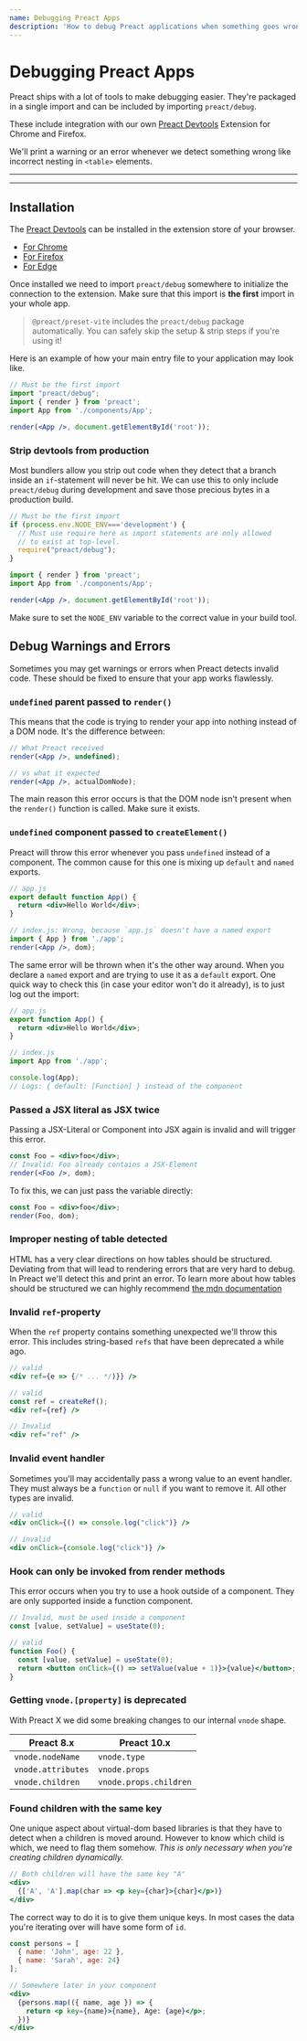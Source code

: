 ```yaml
---
name: Debugging Preact Apps
description: 'How to debug Preact applications when something goes wrong.'
---
```


# Debugging Preact Apps

Preact ships with a lot of tools to make debugging easier. They're packaged in a single import and can be included by importing `preact/debug`.

These include integration with our own [Preact Devtools] Extension for Chrome and Firefox.

We'll print a warning or an error whenever we detect something wrong like incorrect nesting in `<table>` elements.

---

<div><toc></toc></div>

---

## Installation

The [Preact Devtools] can be installed in the extension store of your browser.

- [For Chrome](https://chrome.google.com/webstore/detail/preact-developer-tools/ilcajpmogmhpliinlbcdebhbcanbghmd)
- [For Firefox](https://addons.mozilla.org/en-US/firefox/addon/preact-devtools/)
- [For Edge](https://microsoftedge.microsoft.com/addons/detail/hdkhobcafnfejjieimdkmjaiihkjpmhk)

Once installed we need to import `preact/debug` somewhere to initialize the connection to the extension. Make sure that this import is **the first** import in your whole app.

> `@preact/preset-vite` includes the `preact/debug` package automatically. You can safely skip the setup & strip steps if you're using it!

Here is an example of how your main entry file to your application may look like.

```jsx
// Must be the first import
import "preact/debug";
import { render } from 'preact';
import App from './components/App';

render(<App />, document.getElementById('root'));
```

### Strip devtools from production

Most bundlers allow you strip out code when they detect that a branch inside an `if`-statement will never be hit. We can use this to only include `preact/debug` during development and save those precious bytes in a production build.

```jsx
// Must be the first import
if (process.env.NODE_ENV==='development') {
  // Must use require here as import statements are only allowed
  // to exist at top-level.
  require("preact/debug");
}

import { render } from 'preact';
import App from './components/App';

render(<App />, document.getElementById('root'));
```

Make sure to set the `NODE_ENV` variable to the correct value in your build tool.

## Debug Warnings and Errors

Sometimes you may get warnings or errors when Preact detects invalid code. These should be fixed to ensure that your app works flawlessly.

### `undefined` parent passed to `render()`

This means that the code is trying to render your app into nothing instead of a DOM node. It's the difference between:

```jsx
// What Preact received
render(<App />, undefined);

// vs what it expected
render(<App />, actualDomNode);
```

The main reason this error occurs is that the DOM node isn't present when the `render()` function is called. Make sure it exists.

### `undefined` component passed to `createElement()`

Preact will throw this error whenever you pass `undefined` instead of a component. The common cause for this one is mixing up `default` and `named` exports.

```jsx
// app.js
export default function App() {
  return <div>Hello World</div>;
}

// index.js: Wrong, because `app.js` doesn't have a named export
import { App } from './app';
render(<App />, dom);
```

The same error will be thrown when it's the other way around. When you declare a `named` export and are trying to use it as a `default` export. One quick way to check this (in case your editor won't do it already), is to just log out the import:

```jsx
// app.js
export function App() {
  return <div>Hello World</div>;
}

// index.js
import App from './app';

console.log(App);
// Logs: { default: [Function] } instead of the component
```

### Passed a JSX literal as JSX twice

Passing a JSX-Literal or Component into JSX again is invalid and will trigger this error.

```jsx
const Foo = <div>foo</div>;
// Invalid: Foo already contains a JSX-Element
render(<Foo />, dom);
```

To fix this, we can just pass the variable directly:

```jsx
const Foo = <div>foo</div>;
render(Foo, dom);
```

### Improper nesting of table detected

HTML has a very clear directions on how tables should be structured. Deviating from that will lead to rendering errors that are very hard to debug. In Preact we'll detect this and print an error. To learn more about how tables should be structured we can highly recommend [the mdn documentation](https://developer.mozilla.org/en-US/docs/Learn/HTML/Tables/Basics)

### Invalid `ref`-property

When the `ref` property contains something unexpected we'll throw this error. This includes string-based `refs` that have been deprecated a while ago.

```jsx
// valid
<div ref={e => {/* ... */)}} />

// valid
const ref = createRef();
<div ref={ref} />

// Invalid
<div ref="ref" />
```

### Invalid event handler

Sometimes you'll may accidentally pass a wrong value to an event handler. They must always be a `function` or `null` if you want to remove it. All other types are invalid.

```jsx
// valid
<div onClick={() => console.log("click")} />

// invalid
<div onClick={console.log("click")} />
```

### Hook can only be invoked from render methods

This error occurs when you try to use a hook outside of a component. They are only supported inside a function component.

```jsx
// Invalid, must be used inside a component
const [value, setValue] = useState(0);

// valid
function Foo() {
  const [value, setValue] = useState(0);
  return <button onClick={() => setValue(value + 1)}>{value}</button>;
}
```

### Getting `vnode.[property]` is deprecated

With Preact X we did some breaking changes to our internal `vnode` shape.

| Preact 8.x         | Preact 10.x            |
| ------------------ | ---------------------- |
| `vnode.nodeName`   | `vnode.type`           |
| `vnode.attributes` | `vnode.props`          |
| `vnode.children`   | `vnode.props.children` |

### Found children with the same key

One unique aspect about virtual-dom based libraries is that they have to detect when a children is moved around. However to know which child is which, we need to flag them somehow. _This is only necessary when you're creating children dynamically._

```jsx
// Both children will have the same key "A"
<div>
  {['A', 'A'].map(char => <p key={char}>{char}</p>)}
</div>
```

The correct way to do it is to give them unique keys. In most cases the data you're iterating over will have some form of `id`.

```jsx
const persons = [
  { name: 'John', age: 22 },
  { name: 'Sarah', age: 24}
];

// Somewhere later in your component
<div>
  {persons.map(({ name, age }) => {
    return <p key={name}>{name}, Age: {age}</p>;
  })}
</div>
```

[Preact Devtools]: https://preactjs.github.io/preact-devtools/
